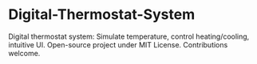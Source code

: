 # Digital-Thermostat-System
Digital thermostat system: Simulate temperature, control heating/cooling, intuitive UI. Open-source project under MIT License. Contributions welcome.
